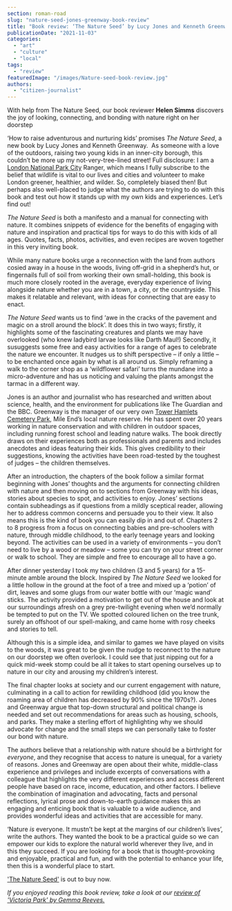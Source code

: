 ```yaml
---
section: roman-road
slug: "nature-seed-jones-greenway-book-review"
title: "Book review: ‘The Nature Seed’ by Lucy Jones and Kenneth Greenway"
publicationDate: "2021-11-03"
categories: 
  - "art"
  - "culture"
  - "local"
tags: 
  - "review"
featuredImage: "/images/Nature-seed-book-review.jpg"
authors: 
  - "citizen-journalist"
---
```


With help from The Nature Seed, our book reviewer **Helen Simms** discovers the joy of looking, connecting, and bonding with nature right on her doorstep

‘How to raise adventurous and nurturing kids’ promises _The Nature Seed_, a new book by Lucy Jones and Kenneth Greenway.  As someone with a love of the outdoors, raising two young kids in an inner-city borough, this couldn’t be more up my not-very-tree-lined street! Full disclosure: I am a [London National Park City](https://www.nationalparkcity.london/) Ranger, which means I fully subscribe to the belief that wildlife is vital to our lives and cities and volunteer to make London greener, healthier, and wilder. So, completely biased then! But perhaps also well-placed to judge what the authors are trying to do with this book and test out how it stands up with my own kids and experiences. Let’s find out!

_The Nature Seed_ is both a manifesto and a manual for connecting with nature. It combines snippets of evidence for the benefits of engaging with nature and inspiration and practical tips for ways to do this with kids of all ages. Quotes, facts, photos, activities, and even recipes are woven together in this very inviting book.

While many nature books urge a reconnection with the land from authors cosied away in a house in the woods, living off-grid in a shepherd’s hut, or fingernails full of soil from working their own small-holding, this book is much more closely rooted in the average, everyday experience of living alongside nature whether you are in a town, a city, or the countryside. This makes it relatable and relevant, with ideas for connecting that are easy to enact.

_The Nature Seed_ wants us to find ‘awe in the cracks of the pavement and magic on a stroll around the block’. It does this in two ways; firstly, it highlights some of the fascinating creatures and plants we may have overlooked (who knew ladybird larvae looks like Darth Maul!) Secondly, it susuggests some free and easy activities for a range of ages to celebrate the nature we encounter. It nudges us to shift perspective – if only a little – to be enchanted once again by what is all around us. Simply reframing a walk to the corner shop as a ‘wildflower safari’ turns the mundane into a micro-adventure and has us noticing and valuing the plants amongst the tarmac in a different way.

Jones is an author and journalist who has researched and written about science, health, and the environment for publications like The Guardian and the BBC. Greenway is the manager of our very own [Tower Hamlets Cemetery Park](https://fothcp.org/), Mile End’s local nature reserve. He has spent over 20 years working in nature conservation and with children in outdoor spaces, including running forest school and leading nature walks. The book directly draws on their experiences both as professionals and parents and includes anecdotes and ideas featuring their kids. This gives credibility to their suggestions, knowing the activities have been road-tested by the toughest of judges – the children themselves.

After an introduction, the chapters of the book follow a similar format beginning with Jones’ thoughts and the arguments for connecting children with nature and then moving on to sections from Greenway with his ideas, stories about species to spot, and activities to enjoy. Jones’ sections contain subheadings as if questions from a mildly sceptical reader, allowing her to address common concerns and persuade you to their view. It also means this is the kind of book you can easily dip in and out of. Chapters 2 to 8 progress from a focus on connecting babies and pre-schoolers with nature, through middle childhood, to the early teenage years and looking beyond. The activities can be used in a variety of environments – you don’t need to live by a wood or meadow – some you can try on your street corner or walk to school. They are simple and free to encourage all to have a go.

After dinner yesterday I took my two children (3 and 5 years) for a 15-minute amble around the block. Inspired by _The Nature Seed_ we looked for a little hollow in the ground at the foot of a tree and mixed up a ‘potion’ of dirt, leaves and some glugs from our water bottle with our ‘magic wand’ sticks. The activity provided a motivation to get out of the house and look at our surroundings afresh on a grey pre-twilight evening when we’d normally be tempted to put on the TV. We spotted coloured lichen on the tree trunk, surely an offshoot of our spell-making, and came home with rosy cheeks and stories to tell.

Although this is a simple idea, and similar to games we have played on visits to the woods, it was great to be given the nudge to reconnect to the nature on our doorstep we often overlook. I could see that just nipping out for a quick mid-week stomp could be all it takes to start opening ourselves up to nature in our city and arousing my children’s interest.

The final chapter looks at society and our current engagement with nature, culminating in a call to action for rewilding childhood (did you know the roaming area of children has decreased by 90% since the 1970s?). Jones and Greenway argue that top-down structural and political change is needed and set out recommendations for areas such as housing, schools, and parks. They make a sterling effort of highlighting why we should advocate for change and the small steps we can personally take to foster our bond with nature.

The authors believe that a relationship with nature should be a birthright for _everyone_, and they recognise that access to nature is unequal, for a variety of reasons. Jones and Greenway are open about their white, middle-class experience and privileges and include excerpts of conversations with a colleague that highlights the very different experiences and access different people have based on race, income, education, and other factors. I believe the combination of imagination and advocating, facts and personal reflections, lyrical prose and down-to-earth guidance makes this an engaging and enticing book that is valuable to a wide audience, and provides wonderful ideas and activities that are accessible for many.

‘Nature _is_ everyone. It mustn’t be kept at the margins of our children’s lives’, write the authors. They wanted the book to be a practical guide so we can empower our kids to explore the natural world wherever they live, and in this they succeed. If you are looking for a book that is thought-provoking and enjoyable, practical and fun, and with the potential to enhance your life, then this is a wonderful place to start.

['The Nature Seed'](https://profilebooks.com/work/the-nature-seed/) is out to buy now.

_If you enjoyed reading this book review, take a look at our [review of 'Victoria Park' by Gemma Reeves.](https://romanroadlondon.com/gemma-reeves-victoria-park-book-review/)_


